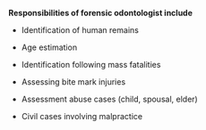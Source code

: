 **Responsibilities of forensic odontologist include**

- Identification of human remains

- Age estimation

- Identification following mass fatalities

- Assessing bite mark injuries

- Assessment abuse cases (child, spousal, elder)

- Civil cases involving malpractice
